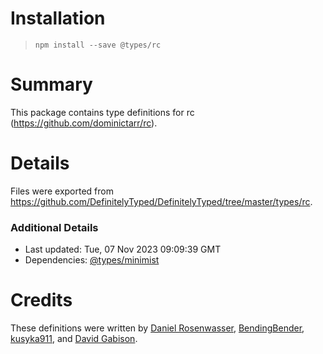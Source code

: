 # Installation
> `npm install --save @types/rc`

# Summary
This package contains type definitions for rc (https://github.com/dominictarr/rc).

# Details
Files were exported from https://github.com/DefinitelyTyped/DefinitelyTyped/tree/master/types/rc.

### Additional Details
 * Last updated: Tue, 07 Nov 2023 09:09:39 GMT
 * Dependencies: [@types/minimist](https://npmjs.com/package/@types/minimist)

# Credits
These definitions were written by [Daniel Rosenwasser](https://github.com/DanielRosenwasser), [BendingBender](https://github.com/BendingBender), [kusyka911](https://github.com/kusyka911), and [David Gabison](https://github.com/pulsovi).
